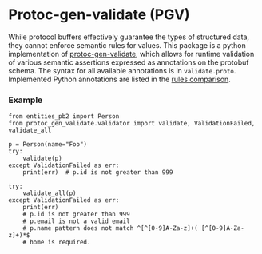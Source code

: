 # Protoc-gen-validate (PGV)
While protocol buffers effectively guarantee the types of structured data, 
they cannot enforce semantic rules for values. This package is a python implementation
of [protoc-gen-validate][pgv-home], which allows for runtime validation of various 
semantic assertions expressed as annotations on the protobuf schema. The syntax for all available annotations is
in `validate.proto`. Implemented Python annotations are listed in the [rules comparison][rules-comparison].

### Example
```python3
from entities_pb2 import Person
from protoc_gen_validate.validator import validate, ValidationFailed, validate_all

p = Person(name="Foo")
try:
    validate(p)
except ValidationFailed as err:
    print(err)  # p.id is not greater than 999
    
try:
    validate_all(p)
except ValidationFailed as err:
    print(err)  
    # p.id is not greater than 999
    # p.email is not a valid email
    # p.name pattern does not match ^[^[0-9]A-Za-z]+( [^[0-9]A-Za-z]+)*$
    # home is required.
```

[pgv-home]: https://github.com/suhli/protoc-gen-validate
[rules-comparison]: https://github.com/suhli/protoc-gen-validate/blob/main/rule_comparison.md
